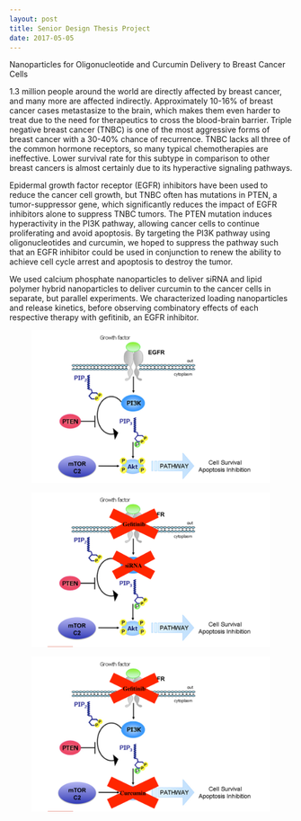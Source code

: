 ```yaml
---
layout: post
title: Senior Design Thesis Project
date: 2017-05-05
---
```


Nanoparticles for Oligonucleotide and Curcumin Delivery to Breast Cancer Cells

1.3 million people around the world are directly affected by breast cancer, and many more are affected indirectly. Approximately 10-16% of breast cancer cases metastasize to the brain, which makes them even harder to treat due to the need for therapeutics to cross the blood-brain barrier. Triple negative breast cancer (TNBC) is one of the most aggressive forms of breast cancer with a 30-40% chance of recurrence. TNBC lacks all three of the common hormone receptors, so many typical chemotherapies are ineffective. Lower survival rate for this subtype in comparison to other breast cancers is almost certainly due to its hyperactive signaling pathways.

Epidermal growth factor receptor (EGFR) inhibitors have been used to reduce the cancer cell growth, but TNBC often has mutations in PTEN, a tumor-suppressor gene, which significantly reduces the impact of EGFR inhibitors alone to suppress TNBC tumors. The PTEN mutation induces hyperactivity in the PI3K pathway, allowing cancer cells to continue proliferating and avoid apoptosis. By targeting the PI3K pathway using oligonucleotides and curcumin, we hoped to suppress the pathway such that an EGFR inhibitor could be used in conjunction to renew the ability to achieve cell cycle arrest and apoptosis to destroy the tumor. 

We used calcium phosphate nanoparticles to deliver siRNA and lipid polymer hybrid nanoparticles to deliver curcumin to the cancer cells in separate, but parallel experiments. We characterized loading nanoparticles and release kinetics, before observing combinatory effects of each respective therapy with gefitinib, an EGFR inhibitor. 

<div class="blog-photos">
  <figure class="blog-item">
    <img class="blog-pic" src="/projects/nanoparticles1.png">
  </figure>
  <figure class="blog-item">
    <img class="blog-pic" src="/projects/nanoparticles2.png">
  </figure>
  <figure class="blog-item">
    <img class="blog-pic" src="/projects/nanoparticles3.png">
  </figure>
</div>
